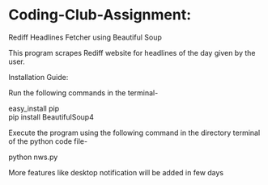 # Coding-Club-Assignment:
Rediff Headlines Fetcher using Beautiful Soup

This program scrapes Rediff website for headlines of the day given by the user.

Installation Guide:

Run the following commands in the terminal-

easy_install pip  
pip install BeautifulSoup4

Execute the program using the following command in the directory terminal of the python code file-

python nws.py

More features like desktop notification will be added in few days
